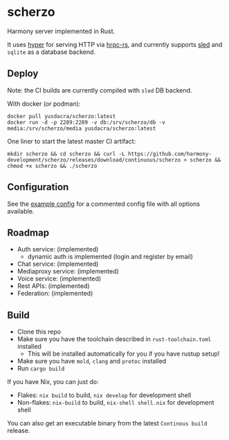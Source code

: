 # scherzo

Harmony server implemented in Rust.

It uses [hyper] for serving HTTP via [hrpc-rs], and currently supports [sled]
and `sqlite` as a database backend.

## Deploy

Note: the CI builds are currently compiled with `sled` DB backend.

With docker (or podman):
```
docker pull yusdacra/scherzo:latest
docker run -d -p 2289:2289 -v db:/srv/scherzo/db -v media:/srv/scherzo/media yusdacra/scherzo:latest
```

One liner to start the latest master CI artifact:
```
mkdir scherzo && cd scherzo && curl -L https://github.com/harmony-development/scherzo/releases/download/continuous/scherzo > scherzo && chmod +x scherzo && ./scherzo
```

## Configuration

See the [example config](./example_config.toml) for a commented config file
with all options available.

## Roadmap

- Auth service: (implemented)
    - dynamic auth is implemented (login and register by email)
- Chat service: (implemented)
- Mediaproxy service: (implemented)
- Voice service: (implemented)
- Rest APIs: (implemented)
- Federation: (implemented)

## Build

- Clone this repo
- Make sure you have the toolchain described in `rust-toolchain.toml` installed
    - This will be installed automatically for you if you have rustup setup!
- Make sure you have `mold`, `clang` and `protoc` installed
- Run `cargo build`

If you have Nix, you can just do:
- Flakes: `nix build` to build, `nix develop` for development shell
- Non-flakes: `nix-build` to build, `nix-shell shell.nix` for development shell

You can also get an executable binary from the latest `Continous build` release.

[hyper]: https://github.com/tokio-rs/hyper
[hrpc-rs]: https://github.com/harmony-development/hrpc-rs
[sled]: https://github.com/spacejam/sled